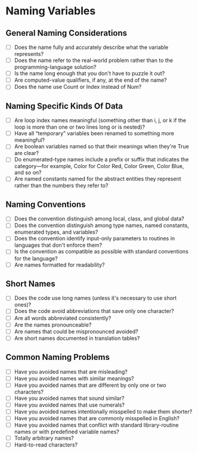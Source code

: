 # Naming Variables

## General Naming Considerations

- [ ] Does the name fully and accurately describe what the variable represents?
- [ ] Does the name refer to the real-world problem rather than to the programming-language solution?
- [ ] Is the name long enough that you don't have to puzzle it out?
- [ ] Are computed-value qualifiers, if any, at the end of the name?
- [ ] Does the name use Count or Index instead of Num?

## Naming Specific Kinds Of Data

- [ ] Are loop index names meaningful (something other than i, j, or k if the loop is more than one or two lines long or is nested)?
- [ ] Have all “temporary” variables been renamed to something more meaningful?
- [ ] Are boolean variables named so that their meanings when they're True are clear?
- [ ] Do enumerated-type names include a prefix or suffix that indicates the category—for example, Color for Color Red, Color Green, Color Blue, and so on?
- [ ] Are named constants named for the abstract entities they represent rather than the numbers they refer to?

## Naming Conventions

- [ ] Does the convention distinguish among local, class, and global data?
- [ ] Does the convention distinguish among type names, named constants, enumerated types, and variables?
- [ ] Does the convention identify input-only parameters to routines in languages that don't enforce them?
- [ ] Is the convention as compatible as possible with standard conventions for the language?
- [ ] Are names formatted for readability?

## Short Names

- [ ] Does the code use long names (unless it's necessary to use short ones)?
- [ ] Does the code avoid abbreviations that save only one character?
- [ ] Are all words abbreviated consistently?
- [ ] Are the names pronounceable?
- [ ] Are names that could be mispronounced avoided?
- [ ] Are short names documented in translation tables?

## Common Naming Problems

- [ ] Have you avoided names that are misleading?
- [ ] Have you avoided names with similar meanings?
- [ ] Have you avoided names that are different by only one or two characters?
- [ ] Have you avoided names that sound similar?
- [ ] Have you avoided names that use numerals?
- [ ] Have you avoided names intentionally misspelled to make them shorter?
- [ ] Have you avoided names that are commonly misspelled in English?
- [ ] Have you avoided names that conflict with standard library-routine names or with predefined variable names?
- [ ] Totally arbitrary names?
- [ ] Hard-to-read characters?
